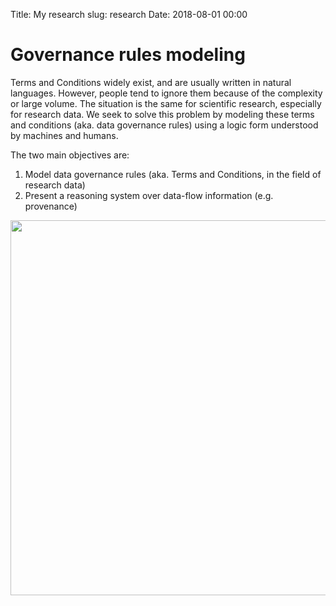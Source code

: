 Title: My research
slug: research
Date: 2018-08-01 00:00

# Governance rules modeling

Terms and Conditions widely exist, and are usually written in natural languages. However, people tend to ignore them because of the complexity or large volume. The situation is the same for scientific research, especially for research data.
We seek to solve this problem by modeling these terms and conditions (aka. data governance rules) using a logic form understood by machines and humans.

The two main objectives are:

1. Model data governance rules (aka. Terms and Conditions, in the field of research data)
2. Present a reasoning system over data-flow information (e.g. provenance)

<img src="{static}/images/pic.png" width="600" />
